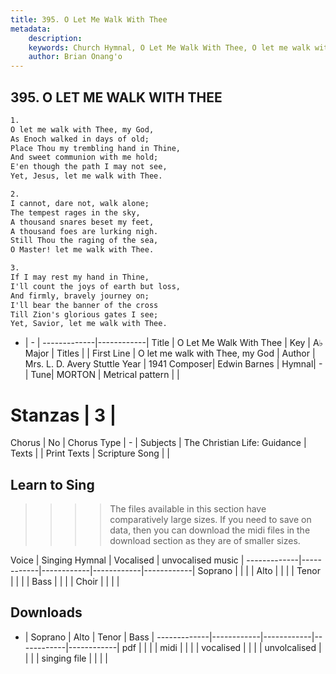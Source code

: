 ```yaml
---
title: 395. O Let Me Walk With Thee
metadata:
    description: 
    keywords: Church Hymnal, O Let Me Walk With Thee, O let me walk with Thee, my God, 
    author: Brian Onang'o
---
```



## 395. O LET ME WALK WITH THEE

```txt
1.
O let me walk with Thee, my God,
As Enoch walked in days of old;
Place Thou my trembling hand in Thine,
And sweet communion with me hold;
E'en though the path I may not see,
Yet, Jesus, let me walk with Thee.

2.
I cannot, dare not, walk alone;
The tempest rages in the sky,
A thousand snares beset my feet,
A thousand foes are lurking nigh.
Still Thou the raging of the sea,
O Master! let me walk with Thee.

3.
If I may rest my hand in Thine,
I'll count the joys of earth but loss,
And firmly, bravely journey on;
I'll bear the banner of the cross
Till Zion's glorious gates I see;
Yet, Savior, let me walk with Thee. 
```

- |   -  |
-------------|------------|
Title | O Let Me Walk With Thee |
Key | A♭ Major |
Titles |  |
First Line | O let me walk with Thee, my God |
Author | Mrs. L. D. Avery Stuttle
Year | 1941
Composer| Edwin Barnes |
Hymnal|  - |
Tune| MORTON |
Metrical pattern | |
# Stanzas | 3 |
Chorus | No |
Chorus Type | - |
Subjects | The Christian Life: Guidance |
Texts |  |
Print Texts | 
Scripture Song |  |
  
## Learn to Sing

>>>> The files available in this section have comparatively large sizes. If you need to save on data, then you can download the midi files in the download section as they are of smaller sizes.

Voice |  Singing Hymnal | Vocalised | unvocalised music |
-------------|------------|------------|------------|------------|
Soprano | | | |
Alto | | | |
Tenor | | | |
Bass | | | |
Choir | | | |

## Downloads

- |  Soprano | Alto | Tenor | Bass |
-------------|------------|------------|------------|------------|
pdf | | | |
midi | | | |
vocalised | | | |
unvolcalised | | | |
singing file | | | |
  